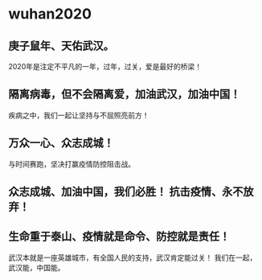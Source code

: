 # wuhan2020
## 庚子鼠年、天佑武汉。
2020年是注定不平凡的一年，过年，过关，爱是最好的桥梁！

## 隔离病毒，但不会隔离爱，加油武汉，加油中国！
疾病之中，我们一起让坚持与不屈照亮前方！

## 万众一心、众志成城！

与时间赛跑，坚决打赢疫情防控阻击战。

## 众志成城、加油中国，我们必胜！ 抗击疫情、永不放弃！
## 生命重于泰山、疫情就是命令、防控就是责任！
武汉本就是一座英雄城市，有全国人民的支持，武汉肯定能过关！
我们在一起，武汉能，中国能。
